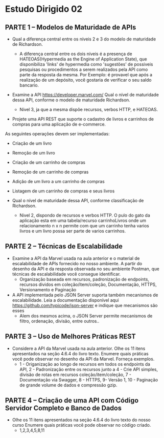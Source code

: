 # Estudo Dirigido 02

## PARTE 1 – Modelos de Maturidade de APIs
- Qual a diferença central entre os níveis 2 e 3 do modelo de maturidade de Richardson.
  - A diferença central entre os dois níveis é a presença de HATEOAS(Hypermedia as the Engine of Application State), que disponibiliza 'links' de hypermedia como 'sugestões' de possiveis pesquisas ou procedimentos a serem realizados pela API como parte da resposta da mesma. Por Exemplo: é provavel que após a realização de um depósito, você gostaria de verificar o seu saldo bancario.

- Examine a API https://developer.marvel.com/ Qual o nível de maturidade dessa API, conforme o modelo de maturidade Richardson.
  - Nível 3, ja que a mesma dispõe recursos, verbos HTTP, e HATEOAS.

- Projete uma API REST que suporte o cadastro de livros e carrinhos de compras para uma
    aplicação de e-commerce.

As seguintes operações devem ser implementadas:
- Criação de um livro
- Remoção de um livro
- Criação de um carrinho de compras
- Remoção de um carrinho de compras
- Adição de um livro a um carrinho de compras
- Listagem de um carrinho de compras e seus livros

- Qual o nível de maturidade dessa API, conforme classificação de Richardson.
  - Nivel 2, dispondo de recursos e verbos HTTP. O pulo do gato da aplicação esta em uma tabela/recurso carrinhoLivros onde um relacionamento n x n permite com que um carrinho tenha varios livros e um livro possa ser parte de varios carrinhos.


## PARTE 2 – Técnicas de Escalabilidade
- Examine a API da Marvel usada na aula anterior e o material de escalabilidade de APIs fornecido no nosso ambiente.
A partir do desenho da API e da resposta observada no seu ambiente Postman, que técnicas de escalabilidade você consegue identificar.
  - Organização baseada em recursos, padronização de endpoints, recursos dividos em coleção/item/coleção, Documentação, HTTPS, Versionamento e Paginação
- A API implementada pelo JSON Server suporta também mecanismos de escalabilidade. Leia a documentação disponível aqui https://github.com/typicode/json-server e indique que mecanismos são esses
  - Alem dos mesmos acima, o JSON Server permite mecanismos de filtro, ordenação, divisão, entre outros..

## PARTE 3 – Uso de Melhores Práticas REST
- Considere a API da Marvel usada na aula anterior. Olhe os 11 itens apresentados na seção 4.6.4 do livro texto. Enumere quais práticas você pode observar no desenho da API da Marvel. Forneça exemplos.
  - 1 - Origanização ao longo de recursos em todos os endpoints da API, 2 - Padronização entre os recursos junto a 4 - Crie API simples, divisão de rotas em recursos coleção/item/coleção, 7 - Documentação via Swagger, 8 - HTTPS, 9- Versão 1, 10 - Paginação de grande volume de dados e compressão gzip.

## PARTE 4 – Criação de uma API com Código Servidor Completo e Banco de Dados
- Olhe os 11 itens apresentados na seção 4.6.4 do livro texto do nosso curso Enumere quais práticas você pode observar no código criado.
  - 1,2,3,4,5,8,11